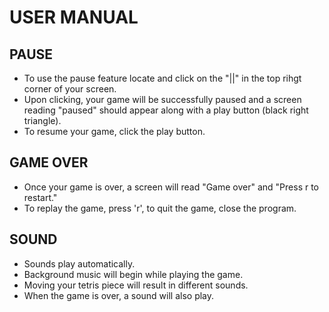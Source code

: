 # USER MANUAL

## PAUSE
* To use the pause feature locate and click on the "||" in the top rihgt corner of your screen.
* Upon clicking, your game will be successfully paused and a screen reading "paused" should appear along with a play button (black right triangle).
* To resume your game, click the play button.

## GAME OVER
* Once your game is over, a screen will read "Game over" and "Press r to restart."
* To replay the game, press 'r', to quit the game, close the program.

## SOUND
* Sounds play automatically.
* Background music will begin while playing the game.
* Moving your tetris piece will result in different sounds.
* When the game is over, a sound will also play.